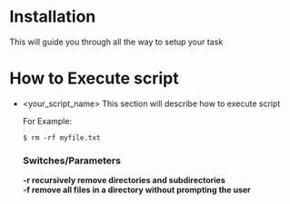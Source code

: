 # Installation
This will guide you through all the way to setup your task

# How to Execute script
- <your_script_name>
  This section will describe how to execute script
  
  For Example:
  ```
  $ rm -rf myfile.txt
  ```
  ### Switches/Parameters
  
  **-r recursively remove directories and subdirectories**  
  **-f remove all files in a directory without prompting the user**  

